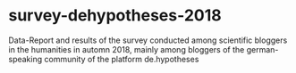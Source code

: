 # survey-dehypotheses-2018
Data-Report and results of the survey conducted among scientific bloggers in the humanities in automn 2018, mainly among bloggers of the german-speaking community of the platform de.hypotheses
